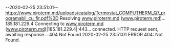 --2020-02-25 23:51:01--  https://www.piroterm.md/uploads/catalog/Termostat_COMPUTHERM_Q7_programabil_cu_fir.pdf%0D
Resolving www.piroterm.md (www.piroterm.md)... 185.181.229.4
Connecting to www.piroterm.md (www.piroterm.md)|185.181.229.4|:443... connected.
HTTP request sent, awaiting response... 404 Not Found
2020-02-25 23:51:01 ERROR 404: Not Found.

